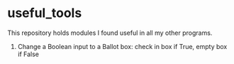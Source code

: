 # useful_tools

This repository holds modules I found useful in all my other programs.

  1. Change a Boolean input to a Ballot box: check in box if True, empty box if False
